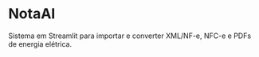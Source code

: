 # NotaAI

Sistema em Streamlit para importar e converter XML/NF-e, NFC-e e PDFs de energia elétrica.